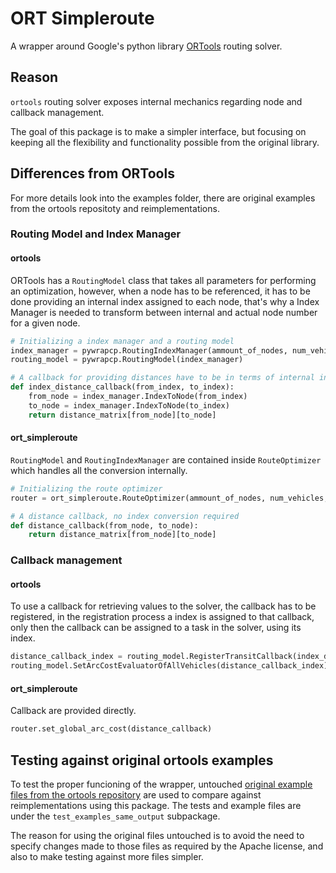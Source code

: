 # ORT Simpleroute

A wrapper around Google's python library [ORTools](https://github.com/google/or-tools) routing solver.

## Reason

`ortools` routing solver exposes internal mechanics regarding node and callback management.

The goal of this package is to make a simpler interface, but focusing on keeping all the flexibility and functionality possible from the original library.

## Differences from ORTools

For more details look into the examples folder, there are original examples from the ortools repositoty and reimplementations.

### Routing Model and Index Manager

#### ortools
ORTools has a `RoutingModel` class that takes all parameters for performing an optimization, however, when a node has to be referenced, it has to be done providing an internal index assigned to each node, that's why a Index Manager is needed to transform between internal and actual node number for a given node.

```python
# Initializing a index manager and a routing model
index_manager = pywrapcp.RoutingIndexManager(ammount_of_nodes, num_vehicles, depot)
routing_model = pywrapcp.RoutingModel(index_manager)

# A callback for providing distances have to be in terms of internal indexes
def index_distance_callback(from_index, to_index):
    from_node = index_manager.IndexToNode(from_index)
    to_node = index_manager.IndexToNode(to_index)
    return distance_matrix[from_node][to_node]
```

#### ort_simpleroute

`RoutingModel` and `RoutingIndexManager` are contained inside `RouteOptimizer` which handles all the conversion internally.

```python
# Initializing the route optimizer
router = ort_simpleroute.RouteOptimizer(ammount_of_nodes, num_vehicles, depot)

# A distance callback, no index conversion required
def distance_callback(from_node, to_node):
    return distance_matrix[from_node][to_node]
```
### Callback management

#### ortools

To use a callback for retrieving values to the solver, the callback has to be registered, in the registration process a index is assigned to that callback, only then the callback can be assigned to a task in the solver, using its index.

```python
distance_callback_index = routing_model.RegisterTransitCallback(index_distance_callback)
routing_model.SetArcCostEvaluatorOfAllVehicles(distance_callback_index)
```

#### ort_simpleroute

Callback are provided directly.

```python
router.set_global_arc_cost(distance_callback)
```
## Testing against original ortools examples

To test the proper funcioning of the wrapper, untouched [original example files from the ortools repository](https://github.com/google/or-tools/tree/stable/ortools/constraint_solver/samples) are used to compare against reimplementations using this package. The tests and example files are under the `test_examples_same_output` subpackage.

The reason for using the original files untouched is to avoid the need to specify changes made to those files as required by the Apache license, and also to make testing against more files simpler.
